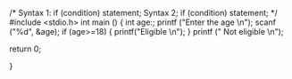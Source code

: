 /*
Syntax 1:
if (condition)
        statement;
Syntax 2;
if (condition)
        statement;
*/
#include <stdio.h>
int main ()
{
         int age:;
         printf ("Enter the age \n");
         scanf ("%d", &age);
         if (age>=18) {
                printf("Eligible \n");
         }
printf (" Not eligible \n");

return 0;

}
